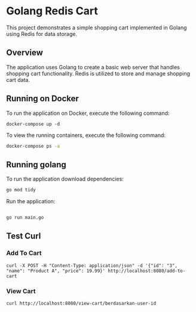# Golang Redis Cart

This project demonstrates a simple shopping cart implemented in Golang using Redis for data storage.

## Overview

The application uses Golang to create a basic web server that handles shopping cart functionality. Redis is utilized to store and manage shopping cart data.

## Running on Docker

To run the application on Docker, execute the following command:

```
docker-compose up -d
```

To view the running containers, execute the following command:

```sh
docker-compose ps -a
```

## Running golang

To run the application download dependencies:

```sh
go mod tidy
```

Run the application:

```sh

go run main.go
```

## Test Curl

### Add To Cart

```
curl -X POST -H "Content-Type: application/json" -d '{"id": "3", "name": "Product A", "price": 19.99}' http://localhost:8080/add-to-cart
```

### View Cart

```
curl http://localhost:8080/view-cart/berdasarkan-user-id
```
